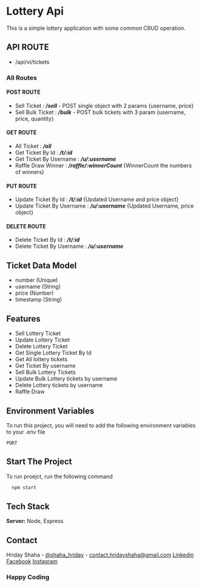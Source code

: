 

# Lottery Api
This is a simple lottery application with some common CRUD operation.

##  API ROUTE
- /api/vi/tickets

### All Routes
#### POST ROUTE
- Sell Ticket : ***/sell*** - POST single object with 2 params {username, price}
- Sell Bulk Ticket : ***/bulk*** - POST bulk tickets with 3 param {username, price, quantity}

#### GET ROUTE
- All Ticket : ***/all***
- Get Ticket By Id : ***/t/:id***
- Get Ticket By Username : ***/u/:username***
- Raffle Draw Winner : ***/raffle/:winnerCount*** {WinnerCount the numbers of winners}

#### PUT ROUTE
- Update Ticket By Id : ***/t/:id*** {Updated Username and price object}
- Update Ticket By Username : ***/u/:username*** {Updated Username, price object}

#### DELETE ROUTE
- Delete Ticket By Id : ***/t/:id*** 
- Delete Ticket By Username : ***/u/:username*** 

## Ticket Data Model
- number (Unique)
- username (String)
- price (Number)
- timestamp (String)

## Features
- Sell Lottery Ticket
- Update Lottery Ticket
- Delete Lottery Ticket
- Get Single Lottery Ticket By Id
- Get All lottery tickets
- Get Ticket By username
- Sell Bulk Lottery Tickets
- Update Bulk Lottery tickets by username
- Delete Lottery tickets by username
- Raffle Draw




## Environment Variables

To run this project, you will need to add the following environment variables to your .env file

`PORT`



## Start The Project

To run proejct, run the following command

```bash
  npm start
```


## Tech Stack

**Server:** Node, Express

## Contact

Hriday Shaha - [@shaha_hriday](https://twitter.com/shaha_hriday) - contact.hridayshaha@gmail.com
[Linkedin](https://www.linkedin.com/in/hridayshaha/)
[Facebook](https://www.facebook.com/hriday.shaha.official)
[Instagram](https://www.instagram.com/hridayshaha_programmer/)


### Happy Coding